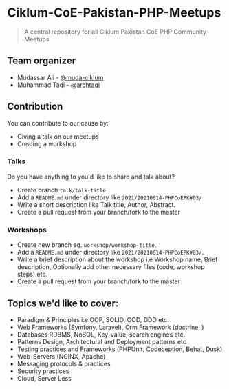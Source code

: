 # Ciklum-CoE-Pakistan-PHP-Meetups

> A central repository for all Ciklum Pakistan CoE PHP Community Meetups 

## Team organizer

- Mudassar Ali - [@muda-ciklum](https://github.com/muda-ciklum)
- Muhammad Taqi - [@archtaqi](https://github.com/archtaqi)

## Contribution

You can contribute to our cause by:

* Giving a talk on our meetups
* Creating a workshop


### Talks

Do you have anything to you'd like to share and talk about?

- Create branch ``talk/talk-title``
- Add a `README.md` under directory like `2021/20210614-PHPCoEPK#03/`
- Write a short description like Talk title, Author, Abstract.
- Create a pull request from your branch/fork to the master

### Workshops

- Create new branch eg. `workshop/workshop-title`.
- Add a `README.md` under directory like `2021/20210614-PHPCoEPK#03/`.
- Write a brief description about the workshop i.e Workshop name, Brief description, Optionally add other necessary files (code, workshop steps) etc.
- Create a pull request from your branch/fork to the master


## Topics we'd like to cover:

- Paradigm & Principles i.e OOP, SOLID, OOD, DDD etc.
- Web Frameworks (Symfony, Laravel), Orm Framework (doctrine, )
- Databases RDBMS, NoSQL, Key-value, search engines etc.
- Patterns Design, Architectural and Deployment patterns etc
- Testing practices and Frameworks (PHPUnit, Codeception, Behat, Dusk)
- Web-Servers (NGINX, Apache)
- Messaging protocols & practices
- Security practices
- Cloud, Server Less
